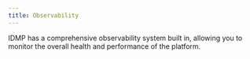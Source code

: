 ```yaml
---
title: Observability
---
```


IDMP has a comprehensive observability system built in, allowing you to monitor the overall health and performance of the platform.
